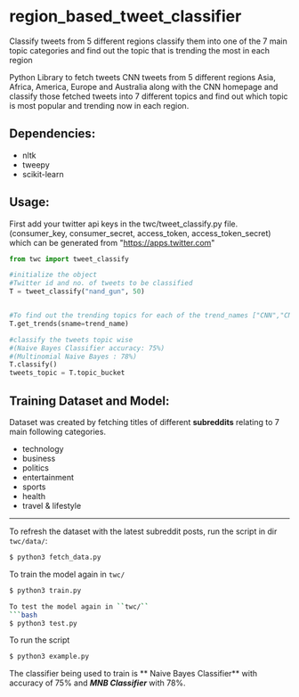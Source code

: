 # region_based_tweet_classifier
Classify tweets from 5 different regions classify them into one of the 7 main topic categories and find out the topic that is trending the most in each region 

Python Library to fetch tweets CNN tweets from 5 different regions Asia, Africa, America, Europe and Australia along with the CNN homepage and classify those fetched tweets into 7 different topics and find out which topic is most popular and trending now in each region.

## Dependencies:

- nltk
- tweepy
- scikit-learn

## Usage:

First add your twitter api keys in the twc/tweet_classify.py file. (consumer_key, consumer_secret, access_token, access_token_secret) which can be generated from "https://apps.twitter.com"

```python
from twc import tweet_classify

#initialize the object
#Twitter id and no. of tweets to be classified
T = tweet_classify("nand_gun", 50)


#To find out the trending topics for each of the trend_names ["CNN","CNNASIA24","CNN_NewsGroupEU", "CNNALDUB_AUS","CNNAMERICA","CNNAFRICA"]
T.get_trends(sname=trend_name)

#classify the tweets topic wise 
#(Naive Bayes Classifier accuracy: 75%)
#(Multinomial Naive Bayes : 78%)
T.classify()
tweets_topic = T.topic_bucket

```

## Training Dataset and Model:

Dataset was created by fetching titles of different **subreddits** relating to 7 main following categories.

- technology 
- business
- politics
- entertainment
- sports
- health
- travel & lifestyle

---
To refresh the dataset with the latest subreddit posts, run the script in dir ``twc/data/``:

``` bash
$ python3 fetch_data.py

```
To train the model again in ``twc/``
```bash
$ python3 train.py

To test the model again in ``twc/``
```bash
$ python3 test.py

```
To run the script
``` bash
$ python3 example.py

```

The classifier being used to train is ** Naive Bayes Classifier** with accuracy of 75% and ***MNB Classifier*** with 78%.
